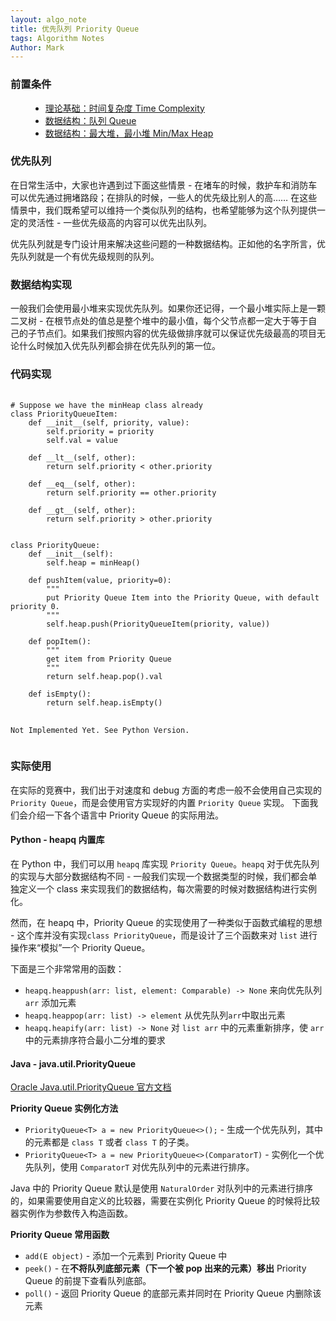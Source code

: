 ```yaml
---
layout: algo_note
title: 优先队列 Priority Queue
tags: Algorithm Notes
Author: Mark
---
```


### 前置条件

<ul class="time-vertical" style="margin-left: 32px;">
    <li><online></online><a href="{{ site.baseurl }}/2021/03/02/Time-Complexity.html">理论基础：时间复杂度 Time Complexity</a></li>
    <li><online></online><a href="{{ site.baseurl }}/2021/05/10/Queue.html">数据结构：队列 Queue</a></li>
    <li><offline></offline><a href="">数据结构：最大堆，最小堆 Min/Max Heap</a></li>
</ul>

### 优先队列

在日常生活中，大家也许遇到过下面这些情景 - 在堵车的时候，救护车和消防车可以优先通过拥堵路段；在排队的时候，一些人的优先级比别人的高…… 在这些情景中，我们既希望可以维持一个类似队列的结构，也希望能够为这个队列提供一定的灵活性 - 一些优先级高的内容可以优先出队列。

优先队列就是专门设计用来解决这些问题的一种数据结构。正如他的名字所言，优先队列就是一个有优先级规则的队列。

### 数据结构实现

一般我们会使用最小堆来实现优先队列。如果你还记得，一个最小堆实际上是一颗二叉树 - 在根节点处的值总是整个堆中的最小值，每个父节点都一定大于等于自己的子节点们。如果我们按照内容的优先级做排序就可以保证优先级最高的项目无论什么时候加入优先队列都会排在优先队列的第一位。


### 代码实现

<pre>
	<code class="python">
# Suppose we have the minHeap class already
class PriorityQueueItem:
	def __init__(self, priority, value):
		self.priority = priority
		self.val = value

	def __lt__(self, other):
		return self.priority < other.priority

	def __eq__(self, other):
		return self.priority == other.priority

	def __gt__(self, other):
		return self.priority > other.priority


class PriorityQueue:
	def __init__(self):
		self.heap = minHeap()

	def pushItem(value, priority=0):
		"""
		put Priority Queue Item into the Priority Queue, with default priority 0.
		"""
		self.heap.push(PriorityQueueItem(priority, value))

	def popItem():
		"""
		get item from Priority Queue
		"""
		return self.heap.pop().val

	def isEmpty():
		return self.heap.isEmpty()
	</code>
	<code class="java">
Not Implemented Yet. See Python Version.
	</code>
</pre>

### 实际使用

在实际的竞赛中，我们出于对速度和 debug 方面的考虑一般不会使用自己实现的 `Priority Queue`，而是会使用官方实现好的内置 `Priority Queue` 实现。 下面我们会介绍一下各个语言中 Priority Queue 的实际用法。

#### Python - heapq 内置库

在 Python 中，我们可以用 `heapq` 库实现 `Priority Queue`。`heapq` 对于优先队列的实现与大部分数据结构不同 - 一般我们实现一个数据类型的时候，我们都会单独定义一个 class 来实现我们的数据结构，每次需要的时候对数据结构进行实例化。

然而，在 heapq 中，Priority Queue 的实现使用了一种类似于函数式编程的思想 - 这个库并没有实现`class PriorityQueue`，而是设计了三个函数来对 `list` 进行操作来“模拟”一个 Priority Queue。

下面是三个非常常用的函数：

* `heapq.heappush(arr: list, element: Comparable) -> None` 来向优先队列 `arr` 添加元素
* `heapq.heappop(arr: list) -> element` 从优先队列`arr`中取出元素
* `heapq.heapify(arr: list) -> None` 对 `list arr` 中的元素重新排序，使 `arr` 中的元素排序符合最小二分堆的要求

#### Java - java.util.PriorityQueue<E>

[Oracle Java.util.PriorityQueue 官方文档](https://docs.oracle.com/javase/7/docs/api/java/util/PriorityQueue.html)

**Priority Queue 实例化方法**

* `PriorityQueue<T> a = new PriorityQueue<>();` - 生成一个优先队列，其中的元素都是 `class T` 或者 `class T` 的子类。
* `PriorityQueue<T> a = new PriorityQueue<>(ComparatorT)` - 实例化一个优先队列，使用 `ComparatorT` 对优先队列中的元素进行排序。

<div class="info">
	Java 中的 Priority Queue 默认是使用 <code>NaturalOrder</code> 对队列中的元素进行排序的，如果需要使用自定义的比较器，需要在实例化 Priority Queue 的时候将比较器实例作为参数传入构造函数。
</div>

**Priority Queue 常用函数**

* `add(E object)` - 添加一个元素到 Priority Queue 中
* `peek()` - 在**不将队列底部元素（下一个被 pop 出来的元素）移出** Priority Queue 的前提下查看队列底部。
* `poll()` - 返回 Priority Queue 的底部元素并同时在 Priority Queue 内删除该元素
